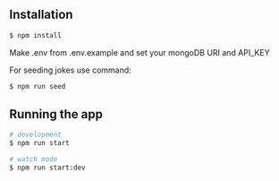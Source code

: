 
## Installation

```bash
$ npm install
```
Make .env from .env.example and set your mongoDB URI and API_KEY

For seeding jokes use command:

```bash
$ npm run seed
```

## Running the app

```bash
# development
$ npm run start

# watch mode
$ npm run start:dev

```

